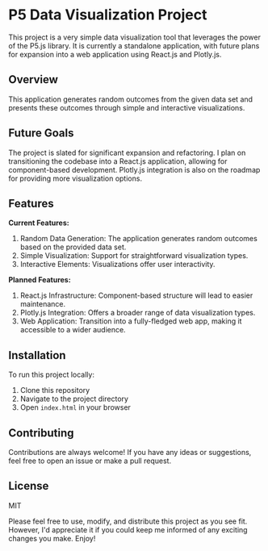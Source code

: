 # P5 Data Visualization Project

This project is a very simple data visualization tool that leverages the power of the P5.js library. It is currently a standalone application, with future plans for expansion into a web application using React.js and Plotly.js.

## Overview

This application generates random outcomes from the given data set and presents these outcomes through simple and interactive visualizations. 

## Future Goals

The project is slated for significant expansion and refactoring. I plan on transitioning the codebase into a React.js application, allowing for component-based development. Plotly.js integration is also on the roadmap for providing more visualization options.

## Features

**Current Features:**

1. Random Data Generation: The application generates random outcomes based on the provided data set.
2. Simple Visualization: Support for straightforward visualization types.
3. Interactive Elements: Visualizations offer user interactivity.

**Planned Features:**

1. React.js Infrastructure: Component-based structure will lead to easier maintenance.
2. Plotly.js Integration: Offers a broader range of data visualization types.
3. Web Application: Transition into a fully-fledged web app, making it accessible to a wider audience.

## Installation

To run this project locally:

1. Clone this repository
2. Navigate to the project directory
3. Open `index.html` in your browser

## Contributing

Contributions are always welcome! If you have any ideas or suggestions, feel free to open an issue or make a pull request.

## License

MIT

Please feel free to use, modify, and distribute this project as you see fit. However, I'd appreciate it if you could keep me informed of any exciting changes you make. Enjoy!
